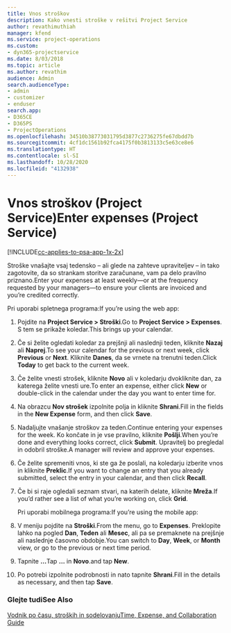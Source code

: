```yaml
---
title: Vnos stroškov
description: Kako vnesti stroške v rešitvi Project Service
author: revathimuthiah
manager: kfend
ms.service: project-operations
ms.custom:
- dyn365-projectservice
ms.date: 8/03/2018
ms.topic: article
ms.author: revathim
audience: Admin
search.audienceType:
- admin
- customizer
- enduser
search.app:
- D365CE
- D365PS
- ProjectOperations
ms.openlocfilehash: 34510b38773031795d3877c2736275fe67dbdd7b
ms.sourcegitcommit: 4cf1dc1561b92fca4175f0b3813133c5e63ce8e6
ms.translationtype: HT
ms.contentlocale: sl-SI
ms.lasthandoff: 10/28/2020
ms.locfileid: "4132938"
---
```

# <a name="enter-expenses-project-service"></a><span data-ttu-id="2e484-103">Vnos stroškov (Project Service)</span><span class="sxs-lookup"><span data-stu-id="2e484-103">Enter expenses (Project Service)</span></span>

[!INCLUDE[cc-applies-to-psa-app-1x-2x](../includes/cc-applies-to-psa-app-1x-2x.md)]

<span data-ttu-id="2e484-104">Stroške vnašajte vsaj tedensko – ali glede na zahteve upraviteljev – in tako zagotovite, da so strankam storitve zaračunane, vam pa delo pravilno priznano.</span><span class="sxs-lookup"><span data-stu-id="2e484-104">Enter your expenses at least weekly—or at the frequency requested by your managers—to ensure your clients are invoiced and you’re credited correctly.</span></span>  
  
 <span data-ttu-id="2e484-105">Pri uporabi spletnega programa:</span><span class="sxs-lookup"><span data-stu-id="2e484-105">If you’re using the web app:</span></span>  
  
1. <span data-ttu-id="2e484-106">Pojdite na **Project Service > Stroški**.</span><span class="sxs-lookup"><span data-stu-id="2e484-106">Go to **Project Service > Expenses**.</span></span> <span data-ttu-id="2e484-107">S tem se prikaže koledar.</span><span class="sxs-lookup"><span data-stu-id="2e484-107">This brings up your calendar.</span></span>  
  
2. <span data-ttu-id="2e484-108">Če si želite ogledati koledar za prejšnji ali naslednji teden, kliknite **Nazaj** ali **Naprej**.</span><span class="sxs-lookup"><span data-stu-id="2e484-108">To see your calendar for the previous or next week, click **Previous** or **Next**.</span></span> <span data-ttu-id="2e484-109">Kliknite **Danes**, da se vrnete na trenutni teden.</span><span class="sxs-lookup"><span data-stu-id="2e484-109">Click **Today** to get back to the current week.</span></span>  
  
3. <span data-ttu-id="2e484-110">Če želite vnesti strošek, kliknite **Novo** ali v koledarju dvokliknite dan, za katerega želite vnesti ure.</span><span class="sxs-lookup"><span data-stu-id="2e484-110">To enter an expense, either click **New** or double-click in the calendar under the day you want to enter time for.</span></span>  
  
4. <span data-ttu-id="2e484-111">Na obrazcu **Nov strošek** izpolnite polja in kliknite **Shrani**.</span><span class="sxs-lookup"><span data-stu-id="2e484-111">Fill in the fields in the **New Expense** form, and then click **Save**.</span></span>  
  
5. <span data-ttu-id="2e484-112">Nadaljujte vnašanje stroškov za teden.</span><span class="sxs-lookup"><span data-stu-id="2e484-112">Continue entering your expenses for the week.</span></span> <span data-ttu-id="2e484-113">Ko končate in je vse pravilno, kliknite **Pošlji**.</span><span class="sxs-lookup"><span data-stu-id="2e484-113">When you’re done and everything looks correct, click **Submit**.</span></span> <span data-ttu-id="2e484-114">Upravitelj bo pregledal in odobril stroške.</span><span class="sxs-lookup"><span data-stu-id="2e484-114">A manager will review and approve your expenses.</span></span>  
  
6. <span data-ttu-id="2e484-115">Če želite spremeniti vnos, ki ste ga že poslali, na koledarju izberite vnos in kliknite **Preklic**.</span><span class="sxs-lookup"><span data-stu-id="2e484-115">If you want to change an entry that you already submitted, select the entry in your calendar, and then click **Recall**.</span></span>  
  
7. <span data-ttu-id="2e484-116">Če bi si raje ogledali seznam stvari, na katerih delate, kliknite **Mreža**.</span><span class="sxs-lookup"><span data-stu-id="2e484-116">If you’d rather see a list of what you’re working on, click **Grid**.</span></span>  
  
   <span data-ttu-id="2e484-117">Pri uporabi mobilnega programa:</span><span class="sxs-lookup"><span data-stu-id="2e484-117">If you’re using the mobile app:</span></span>  
  
8. <span data-ttu-id="2e484-118">V meniju pojdite na **Stroški**.</span><span class="sxs-lookup"><span data-stu-id="2e484-118">From the menu, go to **Expenses**.</span></span>     <span data-ttu-id="2e484-119">Preklopite lahko na pogled **Dan**, **Teden** ali **Mesec**, ali pa se premaknete na prejšnje ali naslednje časovno obdobje.</span><span class="sxs-lookup"><span data-stu-id="2e484-119">You can switch to **Day**, **Week**, or **Month** view, or go to the previous or next time period.</span></span>  
  
9. <span data-ttu-id="2e484-120">Tapnite **…**</span><span class="sxs-lookup"><span data-stu-id="2e484-120">Tap **…**</span></span> <span data-ttu-id="2e484-121">in **Novo**.</span><span class="sxs-lookup"><span data-stu-id="2e484-121">and tap **New**.</span></span>  
  
10. <span data-ttu-id="2e484-122">Po potrebi izpolnite podrobnosti in nato tapnite **Shrani**.</span><span class="sxs-lookup"><span data-stu-id="2e484-122">Fill in the details as necessary, and then tap **Save**.</span></span>  
  
### <a name="see-also"></a><span data-ttu-id="2e484-123">Glejte tudi</span><span class="sxs-lookup"><span data-stu-id="2e484-123">See Also</span></span>  
 [<span data-ttu-id="2e484-124">Vodnik po času, stroških in sodelovanju</span><span class="sxs-lookup"><span data-stu-id="2e484-124">Time, Expense, and Collaboration Guide</span></span>](../psa/time-expense-collaboration-guide.md)

